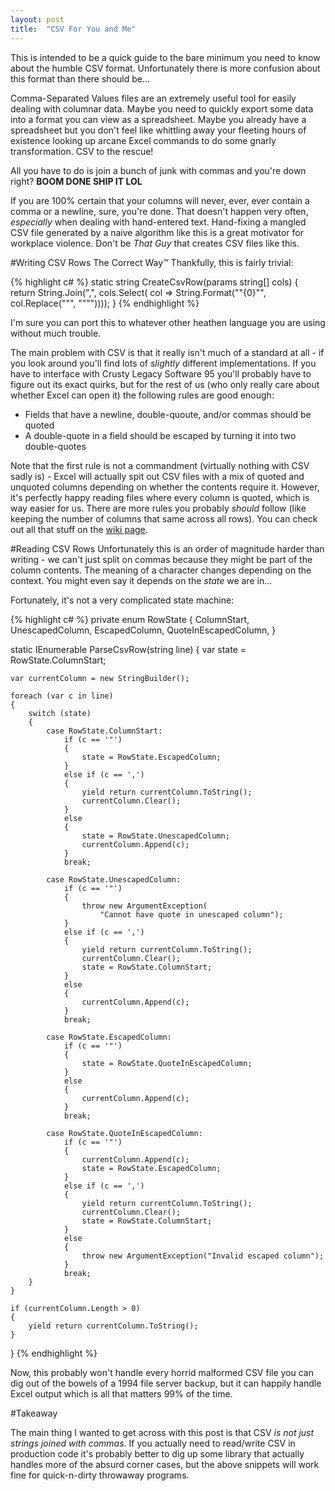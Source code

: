 ```yaml
---
layout: post
title:  "CSV For You and Me"
---
```

This is intended to be a quick guide to the bare minimum you need to know about the humble CSV format.  Unfortunately there is more confusion about this format than there should be...

Comma-Separated Values files are an extremely useful tool for easily dealing with columnar data.  Maybe you need to quickly export some data into a format you can view as a spreadsheet.  Maybe you already have a spreadsheet but you don't feel like whittling away your fleeting hours of existence looking up arcane Excel commands to do some gnarly transformation.  CSV to the rescue! 

All you have to do is join a bunch of junk with commas and you're down right?  **BOOM DONE SHIP IT LOL**

If you are 100% certain that your columns will never, ever, ever contain a comma or a newline, sure, you're done.  That doesn't happen very often, *especially* when dealing with hand-entered text.  Hand-fixing a mangled CSV file generated by a naive algorithm like this is a great motivator for workplace violence.  Don't be *That Guy* that creates CSV files like this.

#Writing CSV Rows The Correct Way™
Thankfully, this is fairly trivial:

{% highlight c# %}
static string CreateCsvRow(params string[] cols)
{
    return String.Join(",", cols.Select(
        col => String.Format("\"{0}\"", col.Replace("\"", "\"\""))));
}
{% endhighlight %}

I'm sure you can port this to whatever other heathen language you are using without much trouble.  

The main problem with CSV is that it really isn't much of a standard at all - if you look around you'll find lots of *slightly* different implementations.  If you have to interface with Crusty Legacy Software 95 you'll probably have to figure out its exact quirks, but for the rest of us (who only really care about whether Excel can open it) the following rules are good enough:

- Fields that have a newline, double-quoute, and/or commas should be quoted
- A double-quote in a field should be escaped by turning it into two double-quotes

Note that the first rule is not a commandment (virtually nothing with CSV sadly is) - Excel will actually spit out CSV files with a mix of quoted and unquoted columns depending on whether the contents require it.  However, it's perfectly happy reading files where every column is quoted, which is way easier for us. There are more rules you probably *should* follow (like keeping the number of columns that same across all rows).  You can check out all that stuff on the [wiki page](http://en.wikipedia.org/wiki/Comma-separated_values#Toward_standardization "wiki page").

#Reading CSV Rows
Unfortunately this is an order of magnitude harder than writing - we can't just split on commas because they might be part of the column contents.  The meaning of a character changes depending on the context.  You might even say it depends on the *state* we are in...

Fortunately, it's not a very complicated state machine:

{% highlight c# %}
private enum RowState
{
    ColumnStart,
    UnescapedColumn,
    EscapedColumn,
    QuoteInEscapedColumn,
}

static IEnumerable<string> ParseCsvRow(string line)
{
    var state = RowState.ColumnStart;

    var currentColumn = new StringBuilder();

    foreach (var c in line)
    {
        switch (state)
        {
            case RowState.ColumnStart:
                if (c == '"')
                {
                    state = RowState.EscapedColumn;
                }
                else if (c == ',')
                {
                    yield return currentColumn.ToString();
                    currentColumn.Clear();
                }
                else
                {
                    state = RowState.UnescapedColumn;
                    currentColumn.Append(c);
                }
                break;

            case RowState.UnescapedColumn:
                if (c == '"')
                {
                    throw new ArgumentException(
                        "Cannot have quote in unescaped column");
                }
                else if (c == ',')
                {
                    yield return currentColumn.ToString();
                    currentColumn.Clear();
                    state = RowState.ColumnStart;
                }
                else
                {
                    currentColumn.Append(c);
                }
                break;

            case RowState.EscapedColumn:
                if (c == '"')
                {
                    state = RowState.QuoteInEscapedColumn;
                }
                else
                {
                    currentColumn.Append(c);
                }
                break;

            case RowState.QuoteInEscapedColumn:
                if (c == '"')
                {
                    currentColumn.Append(c);
                    state = RowState.EscapedColumn;
                }
                else if (c == ',')
                {
                    yield return currentColumn.ToString();
                    currentColumn.Clear();
                    state = RowState.ColumnStart;
                }
                else
                {
                    throw new ArgumentException("Invalid escaped column");
                }
                break;
        }
    }

    if (currentColumn.Length > 0)
    {
        yield return currentColumn.ToString();
    }
}
{% endhighlight %}        

Now, this probably won't handle every horrid malformed CSV file you can dig out of the bowels of a 1994 file server backup, but it can happily handle Excel output which is all that matters 99% of the time.

#Takeaway

The main thing I wanted to get across with this post is that CSV *is not just strings joined with commas*.  If you actually need to read/write CSV in production code it's probably better to dig up some library that actually handles more of the absurd corner cases, but the above snippets will work fine for quick-n-dirty throwaway programs.
